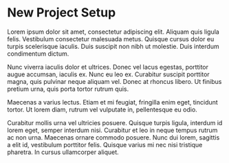 # New Project Setup

Lorem ipsum dolor sit amet, consectetur adipiscing elit. Aliquam quis ligula felis. Vestibulum consectetur malesuada metus. Quisque cursus dolor eu turpis scelerisque iaculis. Duis suscipit non nibh ut molestie. Duis interdum condimentum dictum. 

Nunc viverra iaculis dolor et ultrices. Donec vel lacus egestas, porttitor augue accumsan, iaculis ex. Nunc eu leo ex. Curabitur suscipit porttitor magna, quis pulvinar neque aliquam vel. Donec at rhoncus libero. Ut finibus pretium urna, quis porta tortor rutrum quis. 

Maecenas a varius lectus. Etiam et mi feugiat, fringilla enim eget, tincidunt tortor. Ut lorem diam, rutrum vel vulputate in, pellentesque eu odio.

Curabitur mollis urna vel ultricies posuere. Quisque turpis ligula, interdum id lorem eget, semper interdum nisi. Curabitur et leo in neque tempus rutrum ac non urna. Maecenas ornare commodo posuere. Nunc dui lorem, sagittis a elit id, vestibulum porttitor felis. Quisque varius mi nec nisi tristique pharetra. In cursus ullamcorper aliquet.
